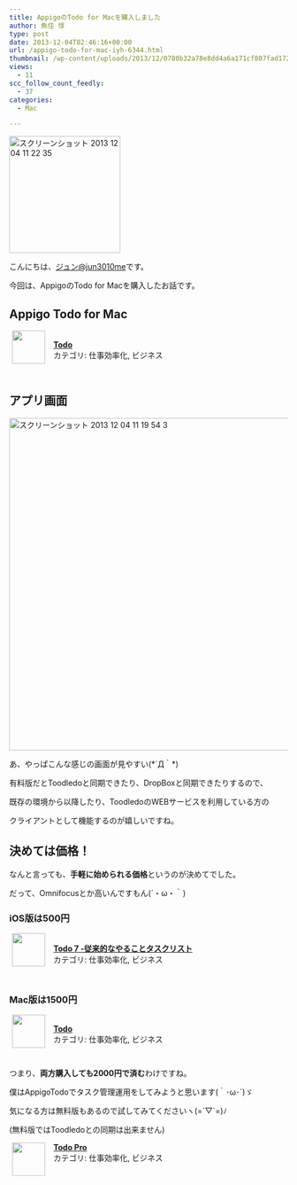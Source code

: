 ```yaml
---
title: AppigoのTodo for Macを購入しました
author: 魚住 惇
type: post
date: 2013-12-04T02:46:16+00:00
url: /appigo-todo-for-mac-iyh-6344.html
thumbnail: /wp-content/uploads/2013/12/0780b32a78e8dd4a6a171cf807fad1721.png
views:
  - 11
scc_follow_count_feedly:
  - 37
categories:
  - Mac

---
```

<img decoding="async" loading="lazy" title="スクリーンショット 2013-12-04 11.22.35.png" src="/wp-content/uploads/2013/12/0780b32a78e8dd4a6a171cf807fad172.png" alt="スクリーンショット 2013 12 04 11 22 35" width="201" height="211" border="0" />

<!--more-->

こんにちは、[ジュン@jun3010me][1]です。

今回は、AppigoのTodo for Macを購入したお話です。

## Appigo Todo for Mac

<span class="appIcon"><img decoding="async" class="appIconImg" height="60" src="http://a3.mzstatic.com/us/r30/Purple6/v4/11/34/d8/1134d816-c501-0220-7eff-0c84a2f0a9a0/Todo.60x60-50.png" style="float:left;margin: 0px 15px 15px 5px;" /></span>  
<span class="appName"><b><a href="https://itunes.apple.com/jp/app/todo/id408975584?mt=12&#038;uo=4&#038;at=11l7gE" target="itunes_store">Todo</a></b></span>  
<span class="appCategory">カテゴリ: 仕事効率化, ビジネス</span>  
<span class="badgeS" style="display:inline-block; margin:6px"><a href="https://itunes.apple.com/jp/app/todo/id408975584?mt=12&#038;uo=4&#038;at=11l7gE" target="itunes_store" style="display:inline-block;overflow:hidden;background:url(http://linkmaker.itunes.apple.com/htmlResources/assets//images/web/linkmaker/badge_macappstore-sm.png) no-repeat;width:81px;height:15px;@media only screen{background-image:url(http://linkmaker.itunes.apple.com/htmlResources/assets//images/web/linkmaker/badge_macappstore-sm.svg);}"></a></span><br style="clear:both;" />

## アプリ画面

<img decoding="async" loading="lazy" title="スクリーンショット_2013-12-04_11.19.54-3.png" src="/wp-content/uploads/2013/12/d96f96c968191dae7e36ec34749ed061.png" alt="スクリーンショット 2013 12 04 11 19 54 3" width="546" height="600" border="0" /> 

あ、やっぱこんな感じの画面が見やすい(\*´Д｀\*)

有料版だとToodledoと同期できたり、DropBoxと同期できたりするので、

既存の環境から以降したり、ToodledoのWEBサービスを利用している方の

クライアントとして機能するのが嬉しいですね。

## 決めては価格！

なんと言っても、**手軽に始められる価格**というのが決めてでした。

だって、Omnifocusとか高いんですもん(´・ω・｀)

### iOS版は500円

<span class="appIcon"><img decoding="async" class="appIconImg" height="60" src="http://a1716.phobos.apple.com/us/r30/Purple6/v4/68/53/bf/6853bf8b-99c9-0568-8551-6f3431cc5014/Todo-120.png" style="float:left;margin: 0px 15px 15px 5px;" /></span>  
<span class="appName"><b><a href="https://itunes.apple.com/jp/app/todo-7-cong-lai-denayarukototasukurisuto/id708423616?mt=8&#038;uo=4&#038;at=11l7gE" target="itunes_store">Todo 7 -従来的なやることタスクリスト</a></b></span>  
<span class="appCategory">カテゴリ: 仕事効率化, ビジネス</span>  
<span class="badgeS" style="display:inline-block; margin:6px"><a href="https://itunes.apple.com/jp/app/todo-7-cong-lai-denayarukototasukurisuto/id708423616?mt=8&#038;uo=4&#038;at=11l7gE" target="itunes_store" style="display:inline-block;overflow:hidden;background:url(http://linkmaker.itunes.apple.com/htmlResources/assets//images/web/linkmaker/badge_appstore-sm.png) no-repeat;width:61px;height:15px;@media only screen{background-image:url(http://linkmaker.itunes.apple.com/htmlResources/assets//images/web/linkmaker/badge_appstore-sm.svg);}"></a></span><br style="clear:both;" />

### Mac版は1500円

<span class="appIcon"><img decoding="async" class="appIconImg" height="60" src="http://a3.mzstatic.com/us/r30/Purple6/v4/11/34/d8/1134d816-c501-0220-7eff-0c84a2f0a9a0/Todo.60x60-50.png" style="float:left;margin: 0px 15px 15px 5px;" /></span>  
<span class="appName"><b><a href="https://itunes.apple.com/jp/app/todo/id408975584?mt=12&#038;uo=4&#038;at=11l7gE" target="itunes_store">Todo</a></b></span>  
<span class="appCategory">カテゴリ: 仕事効率化, ビジネス</span>  
<span class="badgeS" style="display:inline-block; margin:6px"><a href="https://itunes.apple.com/jp/app/todo/id408975584?mt=12&#038;uo=4&#038;at=11l7gE" target="itunes_store" style="display:inline-block;overflow:hidden;background:url(http://linkmaker.itunes.apple.com/htmlResources/assets//images/web/linkmaker/badge_macappstore-sm.png) no-repeat;width:81px;height:15px;@media only screen{background-image:url(http://linkmaker.itunes.apple.com/htmlResources/assets//images/web/linkmaker/badge_macappstore-sm.svg);}"></a></span><br style="clear:both;" />

つまり、**両方購入しても2000円で済む**わけですね。

僕はAppigoTodoでタスク管理運用をしてみようと思います(｀･ω･´)ゞ

気になる方は無料版もあるので試してみてくださいヽ(=´▽\`=)ﾉ

(無料版ではToodledoとの同期は出来ません)

<span class="appIcon"><img decoding="async" class="appIconImg" style="float: left; margin: 0px 15px 15px 5px;" src="http://a2.mzstatic.com/us/r30/Purple6/v4/29/f4/ac/29f4ac80-73e0-a8d1-eca2-c7f6229a860b/TodoPro.60x60-50.png" alt="" height="60" /></span> <span class="appName"><b><a href="https://itunes.apple.com/jp/app/todo-pro/id568434047?mt=12&uo=4&at=11l7gE" target="itunes_store">Todo Pro</a></b></span>  
<span class="appCategory">カテゴリ: 仕事効率化, ビジネス</span>

 [1]: https://twitter.com/jun3010me
